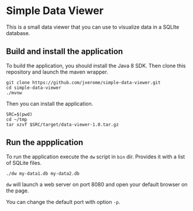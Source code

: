 # Simple Data Viewer

This is a small data viewer that you can use to visualize data in a SQLIte database.

## Build and install the application

To build the application, you should install the Java 8 SDK.
Then clone this repository and launch the maven wrapper.

    git clone https://github.com/jxerome/simple-data-viewer.git
    cd simple-data-viewer
    ./mvnw
    
Then you can install the application.
 
    SRC=$(pwd)
    cd ~/tmp
    tar xzvf $SRC/target/data-viewer-1.0.tar.gz


## Run the appplication

To run the application execute the `dw` script in `bin` dir.
Provides it with a list of SQLite files.

    ./dw my-data1.db my-data2.db
    
`dw` will launch a web server on port 8080 and open your default browser on the page.
 
 You can change the default port with option `-p`.
